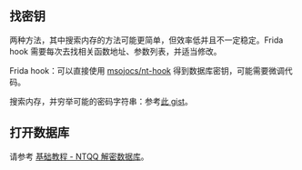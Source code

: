 ## 找密钥

两种方法，其中搜索内存的方法可能更简单，但效率低并且不一定稳定。Frida hook 需要每次去找相关函数地址、参数列表，并适当修改。

Frida hook：可以直接使用 [msojocs/nt-hook](https://github.com/msojocs/nt-hook) 得到数据库密钥，可能需要微调代码。

搜索内存，并穷举可能的密码字符串：参考[此 gist](https://gist.github.com/bczhc/c0f29920d4e9d0cc6d2c49f7f2fb3a78)。

## 打开数据库

请参考 [基础教程 - NTQQ 解密数据库](基础教程%20-%20NTQQ%20解密数据库.md)。

